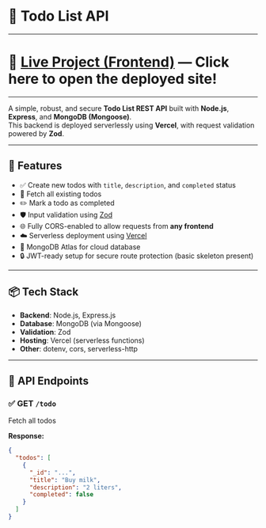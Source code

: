# 📝 Todo List API

---

# 🚀 [Live Project (Frontend)](https://todo-list-ecru-theta-40.vercel.app) — Click here to open the deployed site!

---

A simple, robust, and secure **Todo List REST API** built with **Node.js**, **Express**, and **MongoDB (Mongoose)**.  
This backend is deployed serverlessly using **Vercel**, with request validation powered by **Zod**.

---

## 🚀 Features

- ✅ Create new todos with `title`, `description`, and `completed` status  
- 📄 Fetch all existing todos  
- ✏️ Mark a todo as completed  
- 🛡 Input validation using [Zod](https://zod.dev/)  
- 🌐 Fully CORS-enabled to allow requests from **any frontend**  
- ☁️ Serverless deployment using [Vercel](https://vercel.com)  
- 🧠 MongoDB Atlas for cloud database  
- 🔒 JWT-ready setup for secure route protection (basic skeleton present)  

---

## 📦 Tech Stack

- **Backend**: Node.js, Express.js  
- **Database**: MongoDB (via Mongoose)  
- **Validation**: Zod  
- **Hosting**: Vercel (serverless functions)  
- **Other**: dotenv, cors, serverless-http  

---

## 📁 API Endpoints

### ✅ GET `/todo`

Fetch all todos

**Response:**
```json
{
  "todos": [
    {
      "_id": "...",
      "title": "Buy milk",
      "description": "2 liters",
      "completed": false
    }
  ]
}
